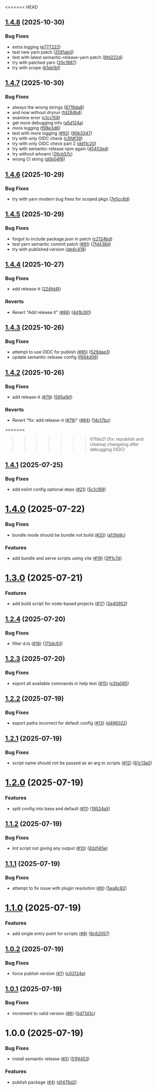 <<<<<<< HEAD
## [1.4.8](https://github.com/imccausl/dev-scripts/compare/v1.4.7...v1.4.8) (2025-10-30)


### Bug Fixes

* extra logging ([e777222](https://github.com/imccausl/dev-scripts/commit/e777222325890e83380b346e866fe28bb9b83310))
* test new yarn patch ([2591ab0](https://github.com/imccausl/dev-scripts/commit/2591ab0fd2c160b6b8a195414978db5575d215de))
* test with latest semantic-release-yarn patch ([8fd2224](https://github.com/imccausl/dev-scripts/commit/8fd222433f7850dec201e17d64f3fe89db7fdbfb))
* try with patched yarn ([20c1887](https://github.com/imccausl/dev-scripts/commit/20c1887b8a9147eb0a077d071d60c1b5e345e1ff))
* try with scope ([b1eb1bf](https://github.com/imccausl/dev-scripts/commit/b1eb1bfed38cbe8054c6393a8e72b78ae77fc113))

## [1.4.7](https://github.com/imccausl/dev-scripts/compare/v1.4.6...v1.4.7) (2025-10-30)


### Bug Fixes

* always the wrong strings ([6719da8](https://github.com/imccausl/dev-scripts/commit/6719da86765df03875de0479fb4e56226995330d))
* and now without dryrun ([fd294b4](https://github.com/imccausl/dev-scripts/commit/fd294b4301a2c3b5209ac322071d77160f944b40))
* examine error ([c1cc158](https://github.com/imccausl/dev-scripts/commit/c1cc158b396ec95ff61dd2211c592256cd6a08ac))
* get more debugging info ([a5d124a](https://github.com/imccausl/dev-scripts/commit/a5d124a7bed27f8344021b62fce40cd96218e13d))
* more logging ([f98e3d6](https://github.com/imccausl/dev-scripts/commit/f98e3d63e289b27c65b6e79414cc35c020c07df9))
* test with more logging ([#92](https://github.com/imccausl/dev-scripts/issues/92)) ([90b3347](https://github.com/imccausl/dev-scripts/commit/90b3347291ac309b17e38368db620f31f042cdce))
* try with only OIDC check ([c5fdf39](https://github.com/imccausl/dev-scripts/commit/c5fdf39d38c59372007b8f607b70687cd82970a8))
* try with only OIDC check part 2 ([dd11c20](https://github.com/imccausl/dev-scripts/commit/dd11c207edc59bce214b49740167743c611d18cc))
* try with semantic-release npm again ([45453ed](https://github.com/imccausl/dev-scripts/commit/45453edf7b2492982f603b690e474b4778d30f3e))
* try without whoami ([26cb57c](https://github.com/imccausl/dev-scripts/commit/26cb57c9103a278ad11ca97f094fc18c30d2f285))
* wrong CI string ([d0b04f6](https://github.com/imccausl/dev-scripts/commit/d0b04f67f684aea15c36f6e2eb11cc1915e3413b))

## [1.4.6](https://github.com/imccausl/dev-scripts/compare/v1.4.5...v1.4.6) (2025-10-29)


### Bug Fixes

* try with yarn modern bug fixes for scoped pkgs ([7e5cc6d](https://github.com/imccausl/dev-scripts/commit/7e5cc6dcba3e175a3796f8d5191dbfb0f61746b4))

## [1.4.5](https://github.com/imccausl/dev-scripts/compare/v1.4.4...v1.4.5) (2025-10-29)


### Bug Fixes

* forgot to include package.json in patch ([c2124bd](https://github.com/imccausl/dev-scripts/commit/c2124bda8f882c919435bc48ebafdfcb131347d6))
* test yarn semantic commit patch ([#91](https://github.com/imccausl/dev-scripts/issues/91)) ([7fd438d](https://github.com/imccausl/dev-scripts/commit/7fd438d837b4c04b0c4a6adab5d50cd1f807041e))
* try with published version ([de4c418](https://github.com/imccausl/dev-scripts/commit/de4c418e09bf1bc14703304bfe8df65d6eae65a0))

## [1.4.4](https://github.com/imccausl/dev-scripts/compare/v1.4.3...v1.4.4) (2025-10-27)


### Bug Fixes

* add release-it ([224fd4f](https://github.com/imccausl/dev-scripts/commit/224fd4f4b7f2d368a8bd802cecad86c7de688986))


### Reverts

* Revert "Add release it" ([#88](https://github.com/imccausl/dev-scripts/issues/88)) ([4d1b261](https://github.com/imccausl/dev-scripts/commit/4d1b261e5aec5cde2af5b95a8cdb20aaf6e07802))

## [1.4.3](https://github.com/imccausl/dev-scripts/compare/v1.4.2...v1.4.3) (2025-10-26)


### Bug Fixes

* attempt to use OIDC for publish ([#85](https://github.com/imccausl/dev-scripts/issues/85)) ([529dae3](https://github.com/imccausl/dev-scripts/commit/529dae3bb6aa40bc7f92d5675ee9f1535d26482c))
* update semantic-release config ([f684d06](https://github.com/imccausl/dev-scripts/commit/f684d069e0f571f1e51cf8d17206e610fc3634b5))

## [1.4.2](https://github.com/imccausl/dev-scripts/compare/v1.4.1...v1.4.2) (2025-10-26)


### Bug Fixes

* add release-it ([#79](https://github.com/imccausl/dev-scripts/issues/79)) ([595a1bf](https://github.com/imccausl/dev-scripts/commit/595a1bf20d6e09576a3f4fa640edb10e3691cfa9))


### Reverts

* Revert "fix: add release-it ([#79](https://github.com/imccausl/dev-scripts/issues/79))" ([#84](https://github.com/imccausl/dev-scripts/issues/84)) ([14c17bc](https://github.com/imccausl/dev-scripts/commit/14c17bc292dfecd94c1d6e2a1e976c4528ac5fec))

=======
>>>>>>> 07fde21 (fix: republish and cleanup changelog after debugging OIDC)
## [1.4.1](https://github.com/imccausl/dev-scripts/compare/v1.4.0...v1.4.1) (2025-07-25)

### Bug Fixes

* add eslint config optional deps ([#21](https://github.com/imccausl/dev-scripts/issues/21)) ([5c1c169](https://github.com/imccausl/dev-scripts/commit/5c1c16981bc5e24cd206d3e8e591c95a07c6390b))

# [1.4.0](https://github.com/imccausl/dev-scripts/compare/v1.3.0...v1.4.0) (2025-07-22)

### Bug Fixes

* bundle mode should be bundle not build ([#20](https://github.com/imccausl/dev-scripts/issues/20)) ([a13fe9c](https://github.com/imccausl/dev-scripts/commit/a13fe9c51a23b7894514d17d9ae2cce7f2f396a6))

### Features

* add bundle and serve scripts using vite ([#19](https://github.com/imccausl/dev-scripts/issues/19)) ([3ff1c7d](https://github.com/imccausl/dev-scripts/commit/3ff1c7de33839bc97f73a07cab9c1b87cd608c3d))

# [1.3.0](https://github.com/imccausl/dev-scripts/compare/v1.2.4...v1.3.0) (2025-07-21)

### Features

* add build script for node-based projects ([#17](https://github.com/imccausl/dev-scripts/issues/17)) ([2e40952](https://github.com/imccausl/dev-scripts/commit/2e40952e7f468c8ecd4e09591d30ebbffd499573))

## [1.2.4](https://github.com/imccausl/dev-scripts/compare/v1.2.3...v1.2.4) (2025-07-20)

### Bug Fixes

* filter d.ts ([#16](https://github.com/imccausl/dev-scripts/issues/16)) ([175dc93](https://github.com/imccausl/dev-scripts/commit/175dc93de2bb6222b371666f85a439b05548e603))

## [1.2.3](https://github.com/imccausl/dev-scripts/compare/v1.2.2...v1.2.3) (2025-07-20)

### Bug Fixes

* export all available commands in help text ([#15](https://github.com/imccausl/dev-scripts/issues/15)) ([c5fa065](https://github.com/imccausl/dev-scripts/commit/c5fa065a9189348aa9936e18167a27a113cb1c28))

## [1.2.2](https://github.com/imccausl/dev-scripts/compare/v1.2.1...v1.2.2) (2025-07-19)

### Bug Fixes

* export paths incorrect for default config ([#13](https://github.com/imccausl/dev-scripts/issues/13)) ([d496022](https://github.com/imccausl/dev-scripts/commit/d496022318ebc8c0a51c04eb699be2fccbd9cf2e))

## [1.2.1](https://github.com/imccausl/dev-scripts/compare/v1.2.0...v1.2.1) (2025-07-19)

### Bug Fixes

* script name should not be passed as an arg to scripts ([#12](https://github.com/imccausl/dev-scripts/issues/12)) ([61c13a0](https://github.com/imccausl/dev-scripts/commit/61c13a02dcc4f714c5a8903052e708cc1e3f3a7c))

# [1.2.0](https://github.com/imccausl/dev-scripts/compare/v1.1.2...v1.2.0) (2025-07-19)

### Features

* split config into base and default ([#11](https://github.com/imccausl/dev-scripts/issues/11)) ([19524a5](https://github.com/imccausl/dev-scripts/commit/19524a590a1532ff4fa7e31ea3c8d024e68654d4))

## [1.1.2](https://github.com/imccausl/dev-scripts/compare/v1.1.1...v1.1.2) (2025-07-19)

### Bug Fixes

* lint script not giving any output ([#10](https://github.com/imccausl/dev-scripts/issues/10)) ([82d145e](https://github.com/imccausl/dev-scripts/commit/82d145e2de641bbb408e7df7f06f891f5a72bc8d))

## [1.1.1](https://github.com/imccausl/dev-scripts/compare/v1.1.0...v1.1.1) (2025-07-19)

### Bug Fixes

* attempt to fix issue with plugin resolution ([#9](https://github.com/imccausl/dev-scripts/issues/9)) ([5ea6c82](https://github.com/imccausl/dev-scripts/commit/5ea6c82f3417830229a1d561704cc675322f4c3c))

# [1.1.0](https://github.com/imccausl/dev-scripts/compare/v1.0.2...v1.1.0) (2025-07-19)

### Features

* add single entry point for scripts ([#8](https://github.com/imccausl/dev-scripts/issues/8)) ([9c62057](https://github.com/imccausl/dev-scripts/commit/9c620570aa7fc258477a676f37c49d6559be57ac))

## [1.0.2](https://github.com/imccausl/dev-scripts/compare/v1.0.1...v1.0.2) (2025-07-19)

### Bug Fixes

* force publish version ([#7](https://github.com/imccausl/dev-scripts/issues/7)) ([c03124e](https://github.com/imccausl/dev-scripts/commit/c03124eb302bf96f556829fc9b9418a0c3f40f74))

## [1.0.1](https://github.com/imccausl/dev-scripts/compare/v1.0.0...v1.0.1) (2025-07-19)

### Bug Fixes

* increment to valid version ([#6](https://github.com/imccausl/dev-scripts/issues/6)) ([0d71d3c](https://github.com/imccausl/dev-scripts/commit/0d71d3ca358af14c4f403f14f1a972a2d405e2eb))

# 1.0.0 (2025-07-19)

### Bug Fixes

* install semantic release ([#5](https://github.com/imccausl/dev-scripts/issues/5)) ([51f4453](https://github.com/imccausl/dev-scripts/commit/51f44531cd560da665ded47733f9e028e920e3bd))

### Features

* publish package ([#4](https://github.com/imccausl/dev-scripts/issues/4)) ([d1476d2](https://github.com/imccausl/dev-scripts/commit/d1476d25b2cb42c3976637a5e02304c2fcccc633))
